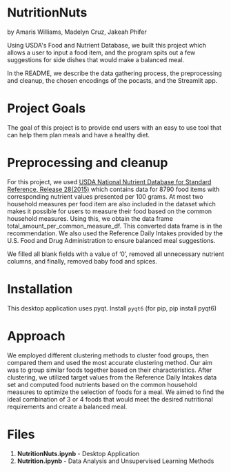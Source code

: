 # NutritionNuts

by Amaris Williams, Madelyn Cruz, Jakeah Phifer

Using USDA's Food and Nutrient Database, we built this project which allows a user to input a food item, and the program spits out a few suggestions for side dishes that would make a balanced meal. 

In the README, we describe the data gathering process, the preprocessing and cleanup, the chosen encodings of the pocasts, and the Streamlit app.


# Project Goals
The goal of this project is to provide end users with an easy to use tool that can help them plan meals and have a healthy diet.

# Preprocessing and cleanup

For this project, we used [USDA National Nutrient Database for Standard Reference, Release 28(2015)](https://www.ars.usda.gov/northeast-area/beltsville-md-bhnrc/beltsville-human-nutrition-research-center/methods-and-application-of-food-composition-laboratory/mafcl-site-pages/sr11-sr28/) which contains data for 8790 food items with corresponding nutrient values presented per 100 grams. At most two household measures per food item are also included in the dataset which makes it possible for users to measure their food based on the common household measures. Using this, we obtain the data frame total_amount_per_common_measure_df. This converted data frame is in the recommendation. We also used the Reference Daily Intakes provided by the U.S. Food and Drug Administration to ensure balanced meal suggestions.

We filled all blank fields with a value of ‘0’, removed all unnecessary nutrient columns, and finally, removed baby food and spices. 

# Installation

This desktop application uses pyqt. Install `pyqt6` (for pip, pip install pyqt6)

# Approach

We employed different clustering methods to cluster food groups, then compared them and used the most accurate clustering method. Our aim was to group similar foods together based on their characteristics. After clustering, we utilized target values from the Reference Daily Intakes data set and computed food nutrients based on the common household measures to optimize the selection of foods for a meal. We aimed to find the ideal combination of 3 or 4 foods that would meet the desired nutritional requirements and create a balanced meal.

# Files

1. **NutritionNuts.ipynb** - Desktop Application
2. **Nutrition.ipynb** - Data Analysis and Unsupervised Learning Methods


